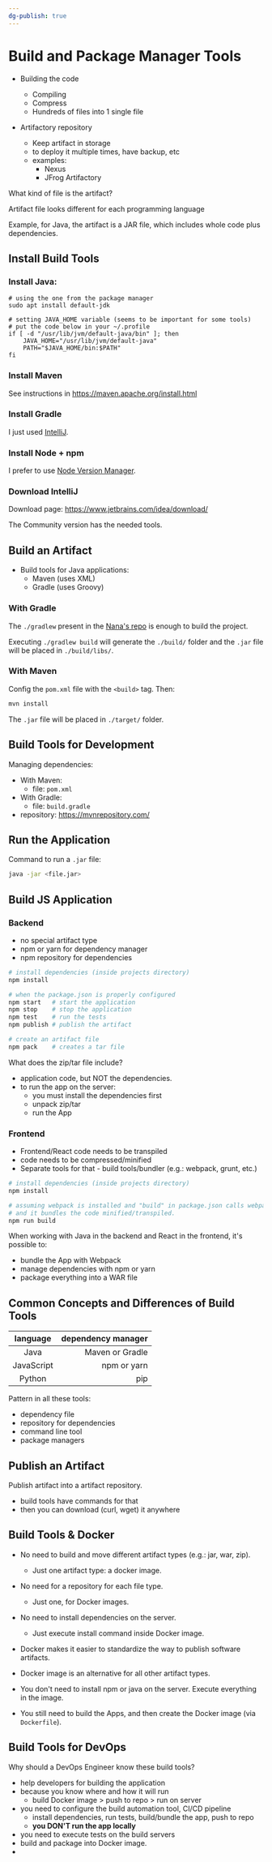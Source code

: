 ```yaml
---
dg-publish: true
---
```

# Build and Package Manager Tools

- Building the code
    - Compiling
    - Compress
    - Hundreds of files into 1 single file

- Artifactory repository
    - Keep artifact in storage
    - to deploy it multiple times, have backup, etc
    - examples:
        - Nexus
        - JFrog Artifactory

What kind of file is the artifact?

Artifact file looks different for each programming language

Example, for Java, the artifact is a JAR file, which includes whole code plus dependencies.


## Install Build Tools

### Install Java:

```
# using the one from the package manager
sudo apt install default-jdk

# setting JAVA_HOME variable (seems to be important for some tools)
# put the code below in your ~/.profile
if [ -d "/usr/lib/jvm/default-java/bin" ]; then
    JAVA_HOME="/usr/lib/jvm/default-java"
    PATH="$JAVA_HOME/bin:$PATH"
fi

```

### Install Maven

See instructions in <https://maven.apache.org/install.html>


### Install Gradle

I just used [IntelliJ](#download-intellij).

### Install Node + npm

I prefer to use [Node Version Manager](https://github.com/nvm-sh/nvm#installing-and-updating).

### Download IntelliJ

Download page: <https://www.jetbrains.com/idea/download/>

The Community version has the needed tools.


## Build an Artifact

- Build tools for Java applications:
  - Maven (uses XML)
  - Gradle (uses Groovy)

### With Gradle

The `./gradlew` present in the [Nana's repo](https://gitlab.com/devops-bootcamp3/java-gradle-app) is enough to build the project.

Executing `./gradlew build` will generate the `./build/` folder and the `.jar` file will be placed in `./build/libs/`.

### With Maven

Config the `pom.xml` file with the `<build>` tag. Then:

```sh
mvn install
```

The `.jar` file will be placed in `./target/` folder.


## Build Tools for Development

Managing dependencies:

- With Maven:
    - file: `pom.xml`
- With Gradle:
    - file: `build.gradle`
- repository: <https://mvnrepository.com/>


## Run the Application

Command to run a `.jar` file:
```sh
java -jar <file.jar>
```


## Build JS Application

### Backend

- no special artifact type
- npm or yarn for dependency manager
- npm repository for dependencies

```sh
# install dependencies (inside projects directory)
npm install

# when the package.json is properly configured
npm start   # start the application
npm stop    # stop the application
npm test    # run the tests
npm publish # publish the artifact

# create an artifact file
npm pack    # creates a tar file
```

What does the zip/tar file include?

- application code, but NOT the dependencies.
- to run the app on the server:
    - you must install the dependencies first
    - unpack zip/tar
    - run the App


### Frontend

- Frontend/React code needs to be transpiled
- code needs to be compressed/minified
- Separate tools for that - build tools/bundler (e.g.: webpack, grunt, etc.)

```sh
# install dependencies (inside projects directory)
npm install

# assuming webpack is installed and "build" in package.json calls webpack
# and it bundles the code minified/transpiled.
npm run build
```

When working with Java in the backend and React in the frontend, it's possible to:

- bundle the App with Webpack
- manage dependencies with npm or yarn
- package everything into a WAR file


## Common Concepts and Differences of Build Tools

| language | dependency manager |
|:-:|-:|
| Java | Maven or Gradle
| JavaScript | npm or yarn |
| Python | pip |


Pattern in all these tools:

- dependency file
- repository for dependencies
- command line tool
- package managers


## Publish an Artifact

Publish artifact into a artifact repository.

- build tools have commands for that
- then you can download (curl, wget) it anywhere


## Build Tools & Docker

- No need to build and move different artifact types (e.g.: jar, war, zip).
    - Just one artifact type: a docker image.
- No need for a repository for each file type.
    - Just one, for Docker images.
- No need to install dependencies on the server.
    - Just execute install command inside Docker image.

- Docker makes it easier to standardize the way to publish software artifacts.
- Docker image is an alternative for all other artifact types.
- You don't need to install npm or java on the server. Execute everything in the image.

- You still need to build the Apps, and then create the Docker image (via `Dockerfile`).


## Build Tools for DevOps

Why should a DevOps Engineer know these build tools?

- help developers for building the application
- because you know where and how it will run
    - build Docker image > push to repo > run on server
- you need to configure the build automation tool, CI/CD pipeline
    - install dependencies, run tests, build/bundle the app, push to repo
    - **you DON'T run the app locally**
- you need to execute tests on the build servers
- build and package into Docker image.
- 
